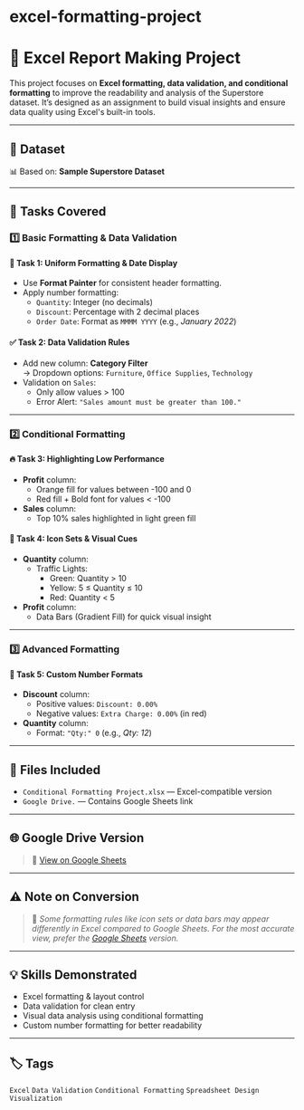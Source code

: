 # excel-formatting-project

# 🎨 Excel Report Making Project

This project focuses on **Excel formatting, data validation, and conditional formatting** to improve the readability and analysis of the Superstore dataset. It’s designed as an assignment to build visual insights and ensure data quality using Excel's built-in tools.

---

## 📁 Dataset
📊 Based on: **Sample Superstore Dataset**  


---

## 🔧 Tasks Covered

### 1️⃣ Basic Formatting & Data Validation

#### 🧼 Task 1: Uniform Formatting & Date Display
- Use **Format Painter** for consistent header formatting.
- Apply number formatting:
  - `Quantity`: Integer (no decimals)
  - `Discount`: Percentage with 2 decimal places
  - `Order Date`: Format as `MMMM YYYY` (e.g., *January 2022*)

#### ✅ Task 2: Data Validation Rules
- Add new column: **Category Filter**  
  → Dropdown options: `Furniture`, `Office Supplies`, `Technology`
- Validation on `Sales`:
  - Only allow values > 100
  - Error Alert: `"Sales amount must be greater than 100."`

---

### 2️⃣ Conditional Formatting

#### 🔥 Task 3: Highlighting Low Performance
- **Profit** column:
  - Orange fill for values between -100 and 0
  - Red fill + Bold font for values < -100
- **Sales** column:
  - Top 10% sales highlighted in light green fill

#### 🚦 Task 4: Icon Sets & Visual Cues
- **Quantity** column:
  - Traffic Lights:  
    - Green: Quantity > 10  
    - Yellow: 5 ≤ Quantity ≤ 10  
    - Red: Quantity < 5  
- **Profit** column:
  - Data Bars (Gradient Fill) for quick visual insight

---

### 3️⃣ Advanced Formatting

#### 🎨 Task 5: Custom Number Formats
- **Discount** column:
  - Positive values: `Discount: 0.00%`
  - Negative values: `Extra Charge: 0.00%` (in red)
- **Quantity** column:
  - Format: `"Qty:" 0` (e.g., *Qty: 12*)

---

## 📂 Files Included
- `Conditional Formatting Project.xlsx` — Excel-compatible version   
- `Google Drive.` — Contains Google Sheets link

---

## 🌐 Google Drive Version  
> 🔗 [View on Google Sheets]((https://docs.google.com/spreadsheets/d/1dsL1wq1Yzylo1HoLK8AcoZdgcb-lIExaqpXN6uTyuHo/edit?usp=sharing)) 


---

## ⚠️ Note on Conversion
> 📌 *Some formatting rules like icon sets or data bars may appear differently in Excel compared to Google Sheets. For the most accurate view, prefer the [Google Sheets](#) version.*

---

## 💡 Skills Demonstrated
- Excel formatting & layout control
- Data validation for clean entry
- Visual data analysis using conditional formatting
- Custom number formatting for better readability

---

## 🏷️ Tags  
`Excel` `Data Validation` `Conditional Formatting` `Spreadsheet Design` `Visualization`

